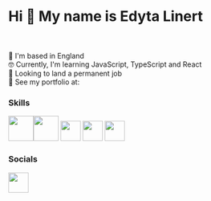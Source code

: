 

# Hi 👋 My name is Edyta Linert <br><br>



 :compass: I'm based in England <br>
 :nerd_face: Currently, I'm learning JavaScript, TypeScript and React <br>
 🔭 Looking to land a permanent job <br>
 :stew: See my portfolio at:  <br>

 ### Skills

 <img src="https://upload.wikimedia.org/wikipedia/commons/6/61/HTML5_logo_and_wordmark.svg" width="50" height="50"><img src="https://upload.wikimedia.org/wikipedia/commons/3/3d/CSS.3.svg" width="50" height="50"> <img src="https://upload.wikimedia.org/wikipedia/commons/3/3b/Javascript_Logo.png" width="40" height="40">  <img src="https://upload.wikimedia.org/wikipedia/commons/4/4c/Typescript_logo_2020.svg" width="40" height="40"> <img src="https://upload.wikimedia.org/wikipedia/commons/a/a7/React-icon.svg" width="40" height="40">

 ### Socials

 <a href="https://www.linkedin.com/in/edyta-linert-931924249/"><img src="https://commons.wikimedia.org/wiki/File:LinkedIn_icon.svg#/media/File:LinkedIn_logo_initials.png" width="40" height="40"></a>
<!--
**Edit22/Edit22** is a ✨ _special_ ✨ repository because its `README.md` (this file) appears on your GitHub profile.

Here are some ideas to get you started:

- 🔭 I’m currently working on ...
- 🌱 I’m currently learning ...
- 👯 I’m looking to collaborate on ...
- 🤔 I’m looking for help with ...
- 💬 Ask me about ...
- 📫 How to reach me: ...
- 😄 Pronouns: ...
- ⚡ Fun fact: ...
-->

